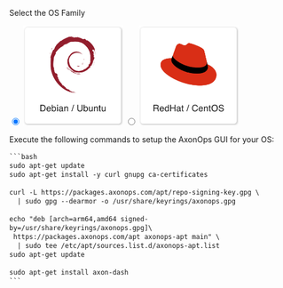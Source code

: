 Select the OS Family

<label>
  <input type="radio" id="Debian" name="osFamily" onChange="selectOS()" checked=true />
  <img src="/get_started/debian.png" class="skip-lightbox" width="180px">
</label>
<label>
  <input type="radio" id="RedHat" name="osFamily" onChange="selectOS()" />
  <img src="/get_started/red_hat.png" class="skip-lightbox" width="180px">
</label>

Execute the following commands to setup the AxonOps GUI for your OS:

<div id="DebianDiv" class="os">

    ```bash
    sudo apt-get update
    sudo apt-get install -y curl gnupg ca-certificates

    curl -L https://packages.axonops.com/apt/repo-signing-key.gpg \
      | sudo gpg --dearmor -o /usr/share/keyrings/axonops.gpg

    echo "deb [arch=arm64,amd64 signed-by=/usr/share/keyrings/axonops.gpg]\
     https://packages.axonops.com/apt axonops-apt main" \
      | sudo tee /etc/apt/sources.list.d/axonops-apt.list
    sudo apt-get update

    sudo apt-get install axon-dash
    ```

</div>

<div id="RedHatDiv" class="os" style="display:none">

    ```bash
    sudo tee /etc/yum.repos.d/axonops-yum.repo << EOL
    [axonops-yum]
    name=axonops-yum
    baseurl=https://packages.axonops.com/yum/
    enabled=1
    repo_gpgcheck=0
    gpgcheck=0
    EOL

    sudo yum install axon-dash
    ```

</div>